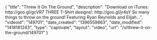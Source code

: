{
    "title": "Threw It On The Ground",
    "description": "Download on iTunes: http:\/\/goo.gl\/gcVR7 THREE T-Shirt designs!: http:\/\/goo.gl\/jr4sY So many things to throw on the ground! Featuring Ryan Reynolds and Elijah...",
    "videoid": "149701",
    "date_created": "1396559863",
    "date_modified": "1418181243",
    "type": "captivate",
    "layout": "video",
    "url": "\/v\/threw-it-on-the-ground\/149701"
}